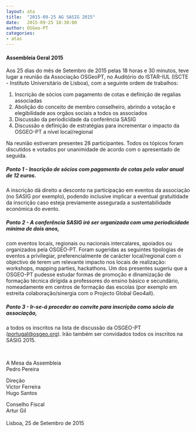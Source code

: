 ```yaml
---
layout: ata
title:  "2015-09-25 AG SASIG 2015"
date:   2015-09-25 18:30:00
author: OSGeo-PT
categories:
- atas
---
```

#### Assembleia Geral 2015
Aos 25 dias do mês de Setembro de 2015 pelas 18 horas e 30 minutos, teve lugar a reunião da Associação OSGeoPT, no Auditório do ISTAR-IUL (ISCTE - Instituto Universitário de Lisboa), com a seguinte ordem de trabalhos:

1. Inscrição de sócios com pagamento de cotas e definição de regalias associadas
2. Abolição do conceito de membro conselheiro, abrindo a votação e elegibilidade aos orgãos sociais a todos os associados
3. Discussão da periodicidade da conferência SASIG
4. Discussão e definição de estratégias para incrementar o impacto da OSGEO-PT a nível local/regional

Na reunião estiveram presentes 28 participantes. Todos os tópicos foram discutidos e votados por unanimidade de acordo com o apresentado de seguida.
<!--more-->

##### Ponto 1 - Inscrição de sócios com pagamento de cotas pelo valor anual de 12 euros. 
A inscrição dá direito a desconto na participação em eventos da associação (no SASIG por exemplo), podendo inclusive implicar a eventual gratuitidade da inscrição caso esteja previamente assegurada a sustentabilidade económica do evento.

##### Ponto 2 - A conferência SASIG irá ser organizada com uma periodicidade mínima de dois anos,
com eventos locais, regionais ou nacionais intercalares, apoiados ou organizados pela OSGEO-PT. Foram sugeridas as seguintes tipologias de eventos a privilegiar, preferencialmente de carácter local/regional com o objectivo de terem um relevante impacto nos locais de realização: workshops, mapping parties, hackathons. 
Um dos presentes sugeriu que a OSGEO-PT pudesse estudar formas de promoção e dinamização de formação técnica dirigida a professores do ensino básico e secundário, nomeadamente em centros de formação das escolas (por exemplo em estreita colaboração/sinergia com o Projecto Global Geo4all).

##### Ponto 3 - Ir-se-á proceder ao convite para inscrição como sócio da associação,
a todos os inscritos na lista de discussão da OSGEO-PT (portugal@osgeo.org). Irão também ser convidados todos os inscritos na SASIG 2015.


&nbsp;
&nbsp;

A Mesa da Assembleia<br>
Pedro Pereira

Direção<br>
Victor Ferreira<br>
Hugo Santos<br>

Conselho Fiscal<br>
Artur Gil<br>
<br>
Lisboa, 25 de Setembro de 2015
